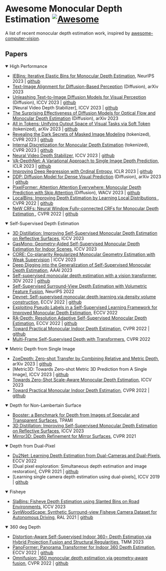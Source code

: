# Awesome Monocular Depth Estimation [![Awesome](https://cdn.rawgit.com/sindresorhus/awesome/d7305f38d29fed78fa85652e3a63e154dd8e8829/media/badge.svg)](https://github.com/sindresorhus/awesome)
A list of recent monocular depth estimation work, inspired by [awesome-computer-vision](https://github.com/jbhuang0604/awesome-computer-vision).


## Papers

<details open>
<summary>High Performance </summary>

- [IEBins: Iterative Elastic Bins for Monocular Depth Estimation](https://github.com/ShuweiShao/IEBins), NeurIPS 2023 | [github](https://github.com/ShuweiShao/IEBins) 
- [Text-Image Alignment for Diffusion-Based Perception](http://www.vision.caltech.edu/tadp/) (Diffusion), arXiv 2023
- [Unleashing Text-to-Image Diffusion Models for Visual Perception](https://vpd.ivg-research.xyz/) (Diffusion), ICCV 2023 | [github](https://github.com/wl-zhao/VPD)
- [Neural Video Depth Stabilizer], ICCV 2023 | [github](https://github.com/raymondwang987/nvds) 
- [The Surprising Effectiveness of Diffusion Models for Optical Flow and Monocular Depth Estimation](https://diffusion-vision.github.io/) (Diffusion), arXiv 2023 
- [All in Tokens: Unifying Output Space of Visual Tasks via Soft Token](https://github.com/swintransformer/ait) (tokenized), arXiv 2023 | [github](https://github.com/swintransformer/ait) 
- [Revealing the Dark Secrets of Masked Image Modeling](http://www.computationalimaging.org/publications/automatic-integration/) (tokenized), CVPR 2023 | [github](https://github.com/SwinTransformer/MIM-Depth-Estimation) 
- [Internal Discretization for Monocular Depth Estimation](https://www.vis.xyz/pub/idisc/) (tokenized), CVPR 2023 | [github](https://github.com/SysCV/idisc) 
- [Neural Video Depth Stabilizer](https://raymondwang987.github.io/NVDS/), ICCV 2023 | [github](https://github.com/raymondwang987/nvds) 
- [VA-DepthNet: A Variational Approach to Single Image Depth Prediction](https://github.com/cnexah/va-depthnet), ICLR 2023 | [github](https://github.com/cnexah/va-depthnet) 
- [Improving Deep Regression with Ordinal Entropy](https://github.com/needylove/ordinalentropy), ICLR 2023 | [github](https://github.com/needylove/ordinalentropy) 
- [DDP: Diffusion Model for Dense Visual Prediction](https://github.com/jiyuanfeng/ddp) (Diffusion), arXiv 2023 | [github](https://github.com/jiyuanfeng/ddp) 
- [PixelFormer: Attention Attention Everywhere: Monocular Depth Prediction with Skip Attention
](https://github.com/ashutosh1807/pixelformer) (Diffusion), WACV 2023 | [github](https://github.com/ashutosh1807/pixelformer) 
- [LocalBins: Improving Depth Estimation by Learning Local Distributions
](https://github.com/shariqfarooq123/localbins), CVPR 2022 | [github](https://github.com/shariqfarooq123/localbins) 
- [NeW CRFs: Neural Window Fully-connected CRFs for Monocular Depth Estimation
](https://weihaosky.github.io/newcrfs/), CVPR 2022 | [github](https://github.com/aliyun/NeWCRFs) 

</details>

<details open>
<summary>Self-Supervised Depth Estimation</summary>

- [3D Distillation: Improving Self-Supervised Monocular Depth Estimation on Reflective Surfaces](https://openaccess.thecvf.com/content/ICCV2023/papers/Shi_3D_Distillation_Improving_Self-Supervised_Monocular_Depth_Estimation_on_Reflective_Surfaces_ICCV_2023_paper.pdf), ICCV 2023
- [GasMono: Geometry-Aided Self-Supervised Monocular Depth Estimation for Indoor Scenes](https://openaccess.thecvf.com/content/ICCV2023/papers/Zhao_GasMono_Geometry-Aided_Self-Supervised_Monocular_Depth_Estimation_for_Indoor_Scenes_ICCV_2023_paper.pdf), ICCV 2023
- [CORE: Co-planarity Regularized Monocular Geometry Estimation with Weak Supervision](https://openaccess.thecvf.com/content/ICCV2023/papers/Li_CORE_Co-planarity_Regularized_Monocular_Geometry_Estimation_with_Weak_Supervision_ICCV_2023_paper.pdf) | ICCV 2023
- [Deep Digging into the Generalization of Self-Supervised Monocular Depth Estimation](https://arxiv.org/abs/2205.11083), AAAI 2023
- [Self-supervised monocular depth estimation with a vision transformer](https://arxiv.org/abs/2208.03543), 3DV 2022 | [github](https://github.com/zxcqlf/MonoViT)
- [Self-Supervised Surround-View Depth Estimation with Volumetric Feature Fusion](https://openreview.net/forum?id=0PfIQs-ttQQ), NeurIPS 2022
- [Devnet: Self-supervised monocular depth learning via density volume construction](https://arxiv.org/abs/2209.06351), ECCV 2022 | [github](https://github.com/kaichen-z/DevNet)
- [Exploiting Pseudo Labels in a Self-Supervised Learning Framework for
Improved Monocular Depth Estimation](https://openaccess.thecvf.com/content/CVPR2022/papers/Petrovai_Exploiting_Pseudo_Labels_in_a_Self-Supervised_Learning_Framework_for_Improved_CVPR_2022_paper.pdf), ECCV 2022
- [RA-Depth: Resolution Adaptive Self-Supervised Monocular Depth Estimation](https://arxiv.org/abs/2207.11984), ECCV 2022 | [github](https://github.com/hmhemu/RA-Depth)
- [Toward Practical Monocular Indoor Depth Estimation](https://distdepth.github.io/), CVPR 2022 | [github](https://github.com/facebookresearch/DistDepth)
- [Multi-Frame Self-Supervised Depth with Transformers](https://arxiv.org/abs/2204.07616), CVPR 2022
</details>

<details open>
<summary>Metric Depth from Single Image</summary>

- [ZoeDepth: Zero-shot Transfer by Combining Relative and Metric Depth](https://github.com/isl-org/ZoeDepth), arXiv 2023 | [github](https://github.com/isl-org/ZoeDepth)
- [Metric3D: Towards Zero-shot Metric 3D Prediction from A Single Image], ICCV 2023 | [github](https://github.com/YvanYin/Metric3D)
- [Towards Zero-Shot Scale-Aware Monocular Depth Estimation](https://sites.google.com/view/tri-zerodepth), ICCV 2023
- [Toward Practical Monocular Indoor Depth Estimation](https://distdepth.github.io/), CVPR 2022 | [github](https://github.com/facebookresearch/DistDepth)

</details>

<details open>
<summary>Depth for Non-Lambertain Surface</summary>

- [Booster: a Benchmark for Depth from Images of Specular and Transparent Surfaces](https://arxiv.org/abs/2301.08245), TPAMI
- [3D Distillation: Improving Self-Supervised Monocular Depth Estimation on Reflective Surfaces](https://openaccess.thecvf.com/content/ICCV2023/papers/Shi_3D_Distillation_Improving_Self-Supervised_Monocular_Depth_Estimation_on_Reflective_Surfaces_ICCV_2023_paper.pdf), ICCV 2023
- [Mirror3D: Depth Refinement for Mirror Surfaces](https://3dlg-hcvc.github.io/mirror3d), CVPR 2021
</details>

<details open>
<summary>Depth from Dual-Pixel</summary>

- [Du2Net: Learning Depth Estimation from Dual-Cameras and Dual-Pixels](https://augmentedperception.github.io/du2net/), ECCV 2022
- [Dual pixel exploration: Simultaneous depth estimation and image restoration], CVPR 2021 | [github](https://github.com/panpanfei/Dual-Pixel-Exploration-Simultaneous-Depth-Estimation-and-Image-Restoration)
- [Learning single camera depth estimation using dual-pixels], ICCV 2019 | [github](https://github.com/google-research/google-research/blob/master/dual_pixels/README.md)

</details>

<details open>
<summary>Fisheye</summary>


- [SlaBins: Fisheye Depth Estimation using Slanted Bins on Road Environments](https://syniez.github.io/SlaBins/), ICCV 2023
- [SynWoodScape: Synthetic Surround-view Fisheye Camera Dataset for Autonomous Driving](https://github.com/valeoai/WoodScape), RAL 2021 | [github](https://github.com/valeoai/WoodScape)
</details>

<details open>
<summary>360 deg Depth</summary>

- [Distortion-Aware Self-Supervised Indoor 360∘ Depth Estimation via Hybrid Projection Fusion and Structural Regularities](https://arxiv.org/abs/2204.01027), TMM 2023
- [PanoFormer: Panorama Transformer for Indoor 360 Depth Estimation](https://arxiv.org/abs/2203.09283), ECCV 2022 | [github](https://github.com/zhijieshen-bjtu/PanoFormer)
- [Omnifusion: 360 monocular depth estimation via geometry-aware fusion](https://arxiv.org/abs/2203.00838), CVPR 2022 | [github](https://github.com/yuyanli0831/OmniFusion)

</details>

